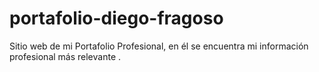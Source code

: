 # portafolio-diego-fragoso
Sitio web de mi Portafolio Profesional, en él se encuentra mi información profesional más relevante .
